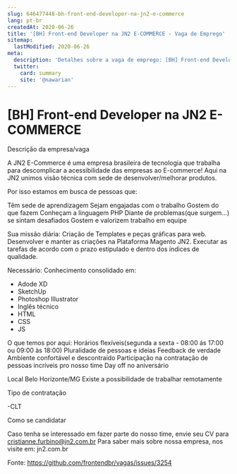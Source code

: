 ```yaml
---
slug: 646477448-bh-front-end-developer-na-jn2-e-commerce
lang: pt-br
createdAt: 2020-06-26
title: '[BH] Front-end Developer na JN2 E-COMMERCE - Vaga de Emprego'
sitemap:
  lastModified: 2020-06-26
meta:
  description: 'Detalhes sobre a vaga de emprego: [BH] Front-end Developer na JN2 E-COMMERCE'
  twitter:
    card: summary
    site: '@nawarian'
---
```


# [BH] Front-end Developer na JN2 E-COMMERCE

Descrição da empresa/vaga

A JN2 E-Commerce é uma empresa brasileira de tecnologia que trabalha para descomplicar a acessibilidade das empresas ao E-commerce!
Aqui na JN2 unimos visão técnica com sede de desenvolver/melhorar produtos.

Por isso estamos em busca de pessoas que:

Têm sede de aprendizagem
Sejam engajadas com o trabalho
Gostem do que fazem
Conheçam a linguagem PHP 
Diante de problemas(que surgem...) se sintam desafiados
Gostem e valorizem trabalho em equipe

Sua missão diária:
Criação de Templates e peças gráficas para web. 
Desenvolver e manter as criações na Plataforma Magento JN2. 
Executar as tarefas de acordo com o prazo estipulado e dentro dos índices de qualidade.

Necessário: 
Conhecimento consolidado em:
- Adode XD
- SketchUp
- Photoshop Illustrator
- Inglês técnico
- HTML
- CSS 
- JS

O que temos por aqui:
Horários flexíveis(segunda a sexta - 08:00 ás 17:00 ou 09:00 às 18:00)
Pluralidade de pessoas e ideias
Feedback de verdade
Ambiente confortável e descontraído
Participação na contratação de pessoas incríveis pro nosso time
Day off no aniversário

Local
Belo Horizonte/MG
Existe a possibilidade de trabalhar remotamente

Tipo de contratação

-CLT

Como se candidatar

Caso tenha se interessado em fazer parte do nosso time, envie seu CV para cristianne.furbino@jn2.com.br
Para saber mais sobre nossa empresa, nos visite em: jn2.com.br

Fonte: https://github.com/frontendbr/vagas/issues/3254